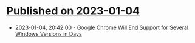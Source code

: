 # [Published on 2023-01-04](index.md)

* [2023-01-04, 20:42:00](https://it.slashdot.org/story/23/01/04/1652226/google-chrome-will-end-support-for-several-windows-versions-in-days?utm_source=rss1.0mainlinkanon&utm_medium=feed) - [Google Chrome Will End Support for Several Windows Versions in Days](https://it.slashdot.org/story/23/01/04/1652226/google-chrome-will-end-support-for-several-windows-versions-in-days?utm_source=rss1.0mainlinkanon&utm_medium=feed)
